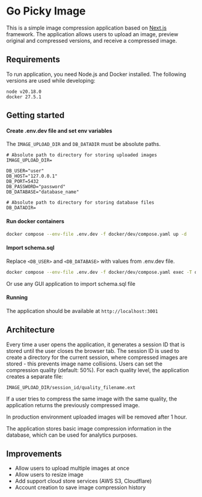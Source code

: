 # Go Picky Image

This is a simple image compression application based on [Next.js](https://nextjs.org) framework. The application allows users to upload an image, preview original and compressed versions, and receive a compressed image.

## Requirements

To run application, you need Node.js and Docker installed. The following versions are used while developing:

```
node v20.18.0
docker 27.5.1
```

## Getting started

#### Create .env.dev file and set env variables

The `IMAGE_UPLOAD_DIR` and `DB_DATADIR` must be absolute paths.

```
# Absolute path to directory for storing uploaded images
IMAGE_UPLOAD_DIR=

DB_USER="user"
DB_HOST="127.0.0.1"
DB_PORT=5432
DB_PASSWORD="password"
DB_DATABASE="database_name"

# Absolute path to directory for storing database files
DB_DATADIR=
```

#### Run docker containers

```bash
docker compose --env-file .env.dev -f docker/dev/compose.yaml up -d
```

#### Import schema.sql

Replace `<DB_USER>` and `<DB_DATABASE>` with values from .env.dev file.

```bash
docker compose --env-file .env.dev -f docker/dev/compose.yaml exec -T database psql -U <DB_USER> -d <DB_DATABASE> < schema.sql
```

Or use any GUI application to import schema.sql file

#### Running

The application should be available at `http://localhost:3001`

## Architecture

Every time a user opens the application, it generates a session ID that is stored until the user closes the browser tab. The session ID is used to create a directory for the current session, where compressed images are stored - this prevents image name collisions. Users can set the compression quality (default: 50%). For each quality level, the application creates a separate file:

```
IMAGE_UPLOAD_DIR/session_id/quality_filename.ext
```

If a user tries to compress the same image with the same quality, the application returns the previously compressed image.

In production environment uploaded images will be removed after 1 hour.

The application stores basic image compression information in the database, which can be used for analytics purposes.

## Improvements

- Allow users to upload multiple images at once
- Allow users to resize image
- Add support cloud store services (AWS S3, Cloudflare)
- Account creation to save image compression history
